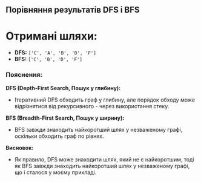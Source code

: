 ## Порівняння результатів DFS і BFS

# Отримані шляхи:

* **DFS:** `['C', 'A', 'B', 'D', 'F']`
* **BFS:** `['C', 'B', 'D', 'F']`

### Пояснення:

**DFS (Depth-First Search, Пошук у глибину):**

* Ітеративний DFS обходить граф у глибину, але порядок обходу може відрізнятися від рекурсивного - через використання стеку.

**BFS (Breadth-First Search, Пошук у ширину):**

* BFS завжди знаходить найкоротший шлях у незваженому графі, оскільки обходить граф по рівнях.

**Висновок:**

* Як правило, DFS може знаходити шлях, який не є найкоротшим, тоді як BFS завжди знаходить найкоротший шлях у незваженому графі, що і сталося у моєму прикладі.
